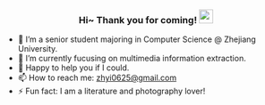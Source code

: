 
<h3 align="center">
    Hi~ Thank you for coming!
    <img src="https://media.giphy.com/media/hvRJCLFzcasrR4ia7z/giphy.gif" width="25px">
</h3>
</h3>

- 🔭 I’m a senior student majoring in Computer Science @ Zhejiang University.
- 🌱 I’m currently fucusing on multimedia information extraction.
- 💬 Happy to help you if I could.
- 📫 How to reach me: zhyi0625@gmail.com
- ⚡ Fun fact: I am a literature and photography lover!
